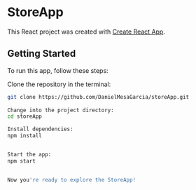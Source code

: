 # StoreApp

This React project was created with [Create React App](https://github.com/facebook/create-react-app).

## Getting Started

To run this app, follow these steps:

Clone the repository in the terminal:
```bash
git clone https://github.com/DanielMesaGarcia/storeApp.git
   
Change into the project directory:
cd storeApp

Install dependencies:
npm install


Start the app:
npm start


Now you're ready to explore the StoreApp!
